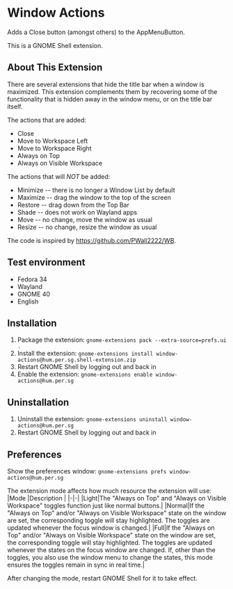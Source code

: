 # Window Actions

Adds a Close button (amongst others) to the AppMenuButton.

This is a GNOME Shell extension.

## About This Extension

There are several extensions that hide the title bar when a window is maximized. This extension complements them by recovering some of the functionality that is hidden away in the window menu, or on the title bar itself.

The actions that are added:
- Close
- Move to Workspace Left
- Move to Workspace Right
- Always on Top
- Always on Visible Workspace

The actions that will *NOT* be added:
- Minimize -- there is no longer a Window List by default
- Maximize -- drag the window to the top of the screen
- Restore -- drag down from the Top Bar
- Shade -- does not work on Wayland apps
- Move -- no change, move the window as usual
- Resize -- no change, resize the window as usual

The code is inspired by https://github.com/PWall2222/WB.

## Test environment

- Fedora 34
- Wayland
- GNOME 40
- English

## Installation

1. Package the extension: `gnome-extensions pack --extra-source=prefs.ui .`
2. Install the extension: `gnome-extensions install window-actions@hum.per.sg.shell-extension.zip`
3. Restart GNOME Shell by logging out and back in
4. Enable the extension: `gnome-extensions enable window-actions@hum.per.sg`

## Uninstallation

1. Uninstall the extension: `gnome-extensions uninstall window-actions@hum.per.sg`
2. Restart GNOME Shell by logging out and back in

## Preferences

Show the preferences window: `gnome-extensions prefs window-actions@hum.per.sg`

The extension mode affects how much resource the extension will use:
|Mode |Description |
|-|-|
|Light|The "Always on Top" and "Always on Visible Workspace" toggles function just like normal buttons.|
|Normal|If the "Always on Top" and/or "Always on Visible Workspace" state on the window are set, the corresponding toggle will stay highlighted. The toggles are updated whenever the focus window is changed.|
|Full|If the "Always on Top" and/or "Always on Visible Workspace" state on the window are set, the corresponding toggle will stay highlighted. The toggles are updated whenever the states on the focus window are changed. If, other than the toggles, you also use the window menu to change the states, this mode ensures the toggles remain in sync in real time.|

After changing the mode, restart GNOME Shell for it to take effect.
